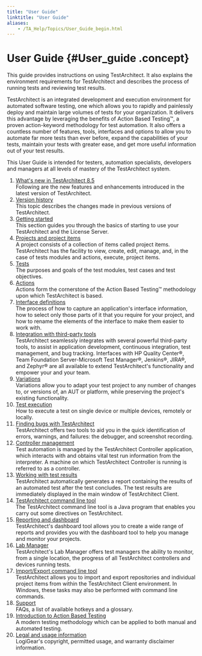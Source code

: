 ```yaml
--- 
title: "User Guide"
linktitle: "User Guide"
aliases: 
    - /TA_Help/Topics/User_Guide_begin.html
---
```

# User Guide {#User_guide .concept}

This guide provides instructions on using TestArchitect. It also explains the environment requirements for TestArchitect and describes the process of running tests and reviewing test results.

TestArchitect is an integrated development and execution environment for automated software testing, one which allows you to rapidly and painlessly deploy and maintain large volumes of tests for your organization. It delivers this advantage by leveraging the benefits of Action Based Testing™, a proven action-keyword methodology for test automation. It also offers a countless number of features, tools, interfaces and options to allow you to automate far more tests than ever before, expand the capabilities of your tests, maintain your tests with greater ease, and get more useful information out of your test results.

This User Guide is intended for testers, automation specialists, developers and managers at all levels of mastery of the TestArchitect system.

1.  [What's new in TestArchitect 8.5](../../TA_ReleaseNotes/DITA_source/Whats_New.html)  
Following are the new features and enhancements introduced in the latest version of TestArchitect.
2.  [Version history](../../TA_ReleaseNotes/DITA_source/Version_History.html)  
This topic describes the changes made in previous versions of TestArchitect.
3.  [Getting started](../../TA_Help/Topics/Getting_started.html)  
This section guides you through the basics of starting to use your TestArchitect and the License Server.
4.  [Projects and project items](../../TA_Help/Topics/Projects_and_project_items.html)  
A project consists of a collection of items called project items. TestArchitect has the facility to view, create, edit, manage, and, in the case of tests modules and actions, execute, project items.
5.  [Tests](../../TA_Help/Topics/Project_items_tests.html)  
The purposes and goals of the test modules, test cases and test objectives.
6.  [Actions](../../reuse/reuse.Creating_and_using_actions.html)  
Actions form the cornerstone of the Action Based Testing™ methodology upon which TestArchitect is based.
7.  [Interface definitions](../../TA_Help/Topics/Interface_def.html)  
The process of how to capture an application's interface information, how to select only those parts of it that you require for your project, and how to rename the elements of the interface to make them easier to work with.
8.  [Integration with third-party tools](../../TA_Help/Topics/Integration_def.html)  
TestArchitect seamlessly integrates with several powerful third-party tools, to assist in application development, continuous integration, test management, and bug tracking. Interfaces with HP Quality Center®, Team Foundation Server-Microsoft Test Manager®, Jenkins®, JIRA®, and Zephyr® are all available to extend TestArchitect's functionality and empower your and your team.
9.  [Variations](../../TA_Help/Topics/Variations.html)  
Variations allow you to adapt your test project to any number of changes to, or versions of, an AUT or platform, while preserving the project's existing functionality.
10. [Test execution](../../TA_Help/Topics/Test_exec.html)  
How to execute a test on single device or multiple devices, remotely or locally.
11. [Finding bugs with TestArchitect](../../TA_Help/Topics/Debugging_finding_bugs.html)  
TestArchitect offers two tools to aid you in the quick identification of errors, warnings, and failures: the debugger, and screenshot recording.
12. [Controller management](../../TA_Help/Topics/Controller_management.html)  
Test automation is managed by the TestArchitect Controller application, which interacts with and obtains vital test run information from the interpreter. A machine on which TestArchitect Controller is running is referred to as a controller.
13. [Working with test results](../../TA_Help/Topics/Test_result.html)  
TestArchitect automatically generates a report containing the results of an automated test after the test concludes. The test results are immediately displayed in the main window of TestArchitect Client.
14. [TestArchitect command line tool](../../TA_Help/Topics/TA_command_line_tool.html)  
The TestArchitect command line tool is a Java program that enables you carry out some directives on TestArchitect.
15. [Reporting and dashboard](../../TA_Help/Topics/Reporting_dashboard_def.html)  
TestArchitect's dashboard tool allows you to create a wide range of reports and provides you with the dashboard tool to help you manage and monitor your projects.
16. [Lab Manager](../../TA_Help/Topics/Lab_manager.html)  
TestArchitect's Lab Manager offers test managers the ability to monitor, from a single location, the progress of all TestArchitect controllers and devices running tests.
17. [Import/Export command line tool](../../TA_Help/Topics/ug_export_import_tool.html)  
TestArchitect allows you to import and export repositories and individual project items from within the TestArchitect Client environment. In Windows, these tasks may also be performed with command line commands.
18. [Support](../../TA_Help/Topics/Support.html)  
FAQs, a list of available hotkeys and a glossary.
19. [Introduction to Action Based Testing](../../TA_Help/Topics/ABT.html)  
A modern testing methodology which can be applied to both manual and automated testing.
20. [Legal and usage information](../../TA_Help/Topics/Legal_and_contact_information.html)  
LogiGear's copyright, permitted usage, and warranty disclaimer information.

